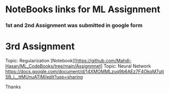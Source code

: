 # NoteBooks links for ML Assignment
### 1st and 2nd Assignment was submitted in google form
# 3rd Assignment
Topic: Regularization
[Notebook][https://github.com/Mahdi-Hasan/ML_CodeBooks/tree/main/Assignmnet]
Topic: Neural Network
https://docs.google.com/document/d/14XMOMMLzuq9b6AEz7F4OkqM7utjSB_i__ttMUnuATIM/edit?usp=sharing

Thanks